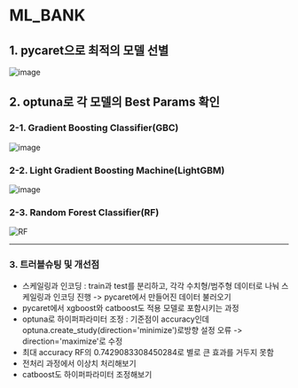 # ML_BANK

## 1. pycaret으로 최적의 모델 선별
![image](https://github.com/user-attachments/assets/2ee884b1-385c-4ac3-b2da-2026dbb32dee)


## 2. optuna로 각 모델의 Best Params 확인
### 2-1. Gradient Boosting Classifier(GBC)
![image](https://github.com/user-attachments/assets/f52aeeb5-ee4c-4ae5-9763-d4e07e53f1ad)


   
### 2-2. Light Gradient Boosting Machine(LightGBM)
![image](https://github.com/user-attachments/assets/7c5f7f51-afa6-481e-ba4f-7a39b85b8819)





### 2-3. Random Forest Classifier(RF)
![RF](https://github.com/user-attachments/assets/162b734f-010c-412a-be48-ded863ed5b15)


---
### 3. 트러블슈팅 및 개선점
- 스케일링과 인코딩 : train과 test를 분리하고, 각각 수치형/범주형 데이터로 나눠 스케일링과 인코딩 진행 -> pycaret에서 만들어진 데이터 불러오기
- pycaret에서 xgboost와 catboost도 적용 모델로 포함시키는 과정
- optuna로 하이퍼파라미터 조정 : 기준점이 accuracy인데 optuna.create_study(direction='minimize')로방향 설정 오류 -> direction='maximize'로 수정
- 최대 accuracy RF의 0.7429083308450284로 별로 큰 효과를 거두지 못함
- 전처리 과정에서 이상치 처리해보기
- catboost도 하이퍼파라미터 조정해보기
 
